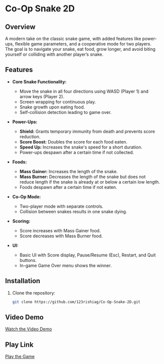 # Co-Op Snake 2D

## Overview
A modern take on the classic snake game, with added features like power-ups, flexible game parameters, and a cooperative mode for two players. The goal is to navigate your snake, eat food, grow longer, and avoid biting yourself or colliding with another player’s snake.

## Features

- **Core Snake Functionality:**
  - Move the snake in all four directions using WASD (Player 1) and arrow keys (Player 2).
  - Screen wrapping for continuous play.
  - Snake growth upon eating food.
  - Self-collision detection leading to game over.

- **Power-Ups:**
  - **Shield:** Grants temporary immunity from death and prevents score reduction.
  - **Score Boost:** Doubles the score for each food eaten.
  - **Speed Up:** Increases the snake's speed for a short duration.
  - Power-ups despawn after a certain time if not collected.

- **Foods:**
  - **Mass Gainer:** Increases the length of the snake.
  - **Mass Burner:** Decreases the length of the snake but does not reduce length if the snake is already at or below a certain low length.
  - Foods despawn after a certain time if not eaten.

- **Co-Op Mode:**
  - Two-player mode with separate controls.
  - Collision between snakes results in one snake dying.

- **Scoring:**
  - Score increases with Mass Gainer food.
  - Score decreases with Mass Burner food.

- **UI:**
  - Basic UI with Score display, Pause/Resume (Esc), Restart, and Quit buttons.
  - In-game Game Over menu shows the winner.

## Installation

1. Clone the repository:
   ```bash
   git clone https://github.com/123rishiag/Co-Op-Snake-2D.git
   
## Video Demo

[Watch the Video Demo](https://www.loom.com/share/40a3ddbdbeff4dafb783bdcd49f2e287?sid=7abd634e-2f5b-472a-908a-aaf80d07af36)

## Play Link

[Play the Game](https://outscal.com/narishabhgarg/game/play-co-op-snake-2d-2-game)
